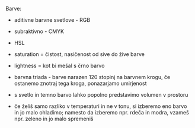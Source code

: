 Barve:
- aditivne barvne svetlove - RGB
- subraktivno - CMYK
- HSL
- saturation = čistost, nasičenost od sive do žive barve
- lightness = kot bi mešal s črno barvo
- barvna triada - barve narazen 120 stopinj na barvnem krogu, če ostanemo znotraj tega kroga, ponazarjamo umirjenost

- s svetlo in temno barvo lahko popolno predstavimo volumen v prostoru
- če želiš samo razliko v temperaturi in ne v tonu, si izberemo eno barvo in jo malo ohladimo; namesto da izberemo npr. rdeča in modra, vzameš npr. zeleno in jo malo spremeniš